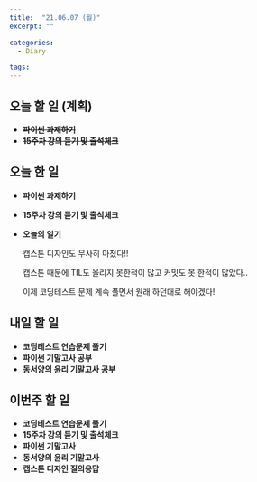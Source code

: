 ```yaml
---
title:  "21.06.07 (월)"
excerpt: ""

categories:
  - Diary

tags:
---
```


## 오늘 할 일 (계획)

- ~~**파이썬 과제하기**~~
- ~~**15주차 강의 듣기 및 출석체크**~~


## 오늘 한 일

- **파이썬 과제하기**

- **15주차 강의 듣기 및 출석체크**

- **오늘의 일기**

  캡스톤 디자인도 무사히 마쳤다!!

  캡스톤 때문에 TIL도 올리지 못한적이 많고 커밋도 못 한적이 많았다..

  이제 코딩테스트 문제 계속 풀면서 원래 하던대로 해야겠다!

##  내일 할 일

- **코딩테스트 연습문제 풀기**
- **파이썬 기말고사 공부**
- **동서양의 윤리 기말고사 공부**

## 이번주 할 일

- **코딩테스트 연습문제 풀기**
- **15주차 강의 듣기 및 출석체크**
- **파이썬 기말고사**
- **동서양의 윤리 기말고사**
- **캡스톤 디자인 질의응답**

<br>